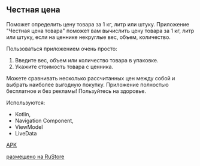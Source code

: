 ## Честная цена
Поможет определить цену товара за 1 кг, литр или штуку.
Приложение "Честная цена товара" поможет вам вычислить цену товара за 1 кг, литр или штуку, если на ценнике некруглые вес, объем, количество.

Пользоваться приложением очень просто:
1. Введите вес, объем или количество товара в упаковке.
2. Укажите стоимость товара с ценника.

Можете сравнивать несколько рассчитанных цен между собой и выбрать наиболее выгодную покупку.
Приложение полностью бесплатное и без рекламы!
Пользуйтесь на здоровье.

Используются:
- Kotlin, 
- Navigation Component, 
- ViewModel
- LiveData
  
[APK](app/release/Fair_price_01.apk)

[размещено на RuStore](https://apps.rustore.ru/app/com.buranchikov.fairprice.FairPrice)

